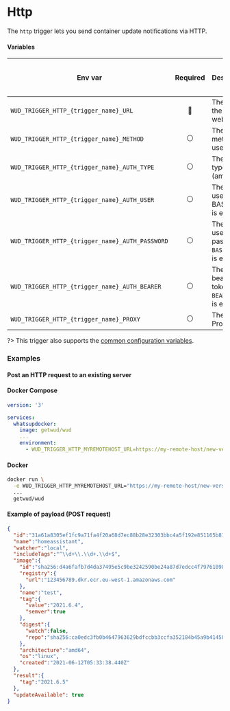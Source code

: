 # Http

The `http` trigger lets you send container update notifications via HTTP.

#### Variables

| Env var                                         |    Required    | Description                                       | Supported values             | Default value when missing |
|-------------------------------------------------|:--------------:|---------------------------------------------------|------------------------------|----------------------------| 
| `WUD_TRIGGER_HTTP_{trigger_name}_URL`           |  :red_circle:  | The URL of the webhook                            | Valid http or https endpoint |                            |
| `WUD_TRIGGER_HTTP_{trigger_name}_METHOD`        | :white_circle: | The HTTP method to use                            | `GET`, `POST`                | `POST`                     |
| `WUD_TRIGGER_HTTP_{trigger_name}_AUTH_TYPE`     | :white_circle: | The Auth type (among )                            | `BASIC`, `BEARER`            | `BASIC`                    |
| `WUD_TRIGGER_HTTP_{trigger_name}_AUTH_USER`     | :white_circle: | The Auth user if BASIC Auth is enabled            |                              |                            |
| `WUD_TRIGGER_HTTP_{trigger_name}_AUTH_PASSWORD` | :white_circle: | The Auth user password if `BASIC` Auth is enabled |                              |                            |
| `WUD_TRIGGER_HTTP_{trigger_name}_AUTH_BEARER`   | :white_circle: | The Auth bearer token if `BEARER` Auth is enabled |                              |                            |
| `WUD_TRIGGER_HTTP_{trigger_name}_PROXY`         | :white_circle: | The HTTP Proxy                                    |                              |                            |

?> This trigger also supports the [common configuration variables](configuration/triggers/?id=common-trigger-configuration).

### Examples

#### Post an HTTP request to an existing server 

<!-- tabs:start -->
#### **Docker Compose**
```yaml
version: '3'

services:
  whatsupdocker:
    image: getwud/wud
    ...
    environment:
      - WUD_TRIGGER_HTTP_MYREMOTEHOST_URL=https://my-remote-host/new-version
```
#### **Docker**
```bash
docker run \
  -e WUD_TRIGGER_HTTP_MYREMOTEHOST_URL="https://my-remote-host/new-version" \
  ...
  getwud/wud
```
<!-- tabs:end -->

#### Example of payload (POST request)
```json
{
  "id":"31a61a8305ef1fc9a71fa4f20a68d7ec88b28e32303bbc4a5f192e851165b816",
  "name":"homeassistant",
  "watcher":"local",
  "includeTags":"^\\d+\\.\\d+.\\d+$",
  "image":{
    "id":"sha256:d4a6fafb7d4da37495e5c9be3242590be24a87d7edcc4f79761098889c54fca6",
    "registry":{
      "url":"123456789.dkr.ecr.eu-west-1.amazonaws.com"
    },
    "name":"test",
    "tag":{
      "value":"2021.6.4",
      "semver":true
    },
    "digest":{
      "watch":false,
      "repo":"sha256:ca0edc3fb0b4647963629bdfccbb3ccfa352184b45a9b4145832000c2878dd72"
    },
    "architecture":"amd64",
    "os":"linux",
    "created":"2021-06-12T05:33:38.440Z"
  },
  "result":{
    "tag":"2021.6.5"
  },
  "updateAvailable": true
}
```
